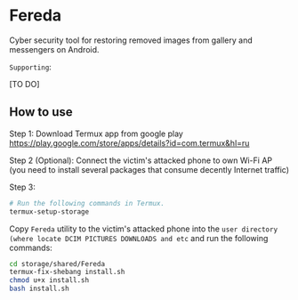 # Fereda

Cyber security tool for restoring removed images from gallery and messengers on Android.

`Supporting`:

[TO DO]

## How to use

Step 1:
Download Termux app from google play https://play.google.com/store/apps/details?id=com.termux&hl=ru

Step 2 (Optional):
Сonnect the victim's attacked phone to own Wi-Fi AP (you need to install several packages that consume decently Internet traffic)

Step 3:

```bash
# Run the following commands in Termux.
termux-setup-storage
```

Copy `Fereda` utility to the victim's attacked phone into the `user directory (where locate DCIM PICTURES DOWNLOADS and etc` and run the following commands:

```bash
cd storage/shared/Fereda
termux-fix-shebang install.sh
chmod u+x install.sh
bash install.sh
```
